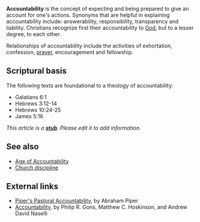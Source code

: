 **Accountability** is the concept of expecting and being prepared
to give an account for one's actions. Synonyms that are helpful in
explaining accountability include: answerability, responsibility,
transparency and liability. Christians recognize first their
accountability to [God](God "God"), but to a lesser degree, to each
other.

Relationships of accountability include the activities of
exhortation, confession, [prayer](Prayer "Prayer"), encouragement
and fellowship.

## Scriptural basis

The following texts are foundational to a theology of
accountability:

-   Galatians 6:1
-   Hebrews 3:12-14
-   Hebrews 10:24-25
-   James 5:16

*This article is a **[stub](http://www.theopedia.com/Category:Theopedia_stubs "Category:Theopedia stubs")**. Please edit it to add information.*
## See also

-   [Age of Accountability](Age_of_Accountability "Age of Accountability")
-   [Church discipline](Church_discipline "Church discipline")

## External links

-   [Piper's Pastoral Accountability](http://www.desiringgod.org/Blog/642_pipers_pastoral_accountability/),
    by Abraham Piper
-   [Accountability](http://andynaselli.com/theology/accountability),
    by Philip R. Gons, Matthew C. Hoskinson, and Andrew David Naselli



